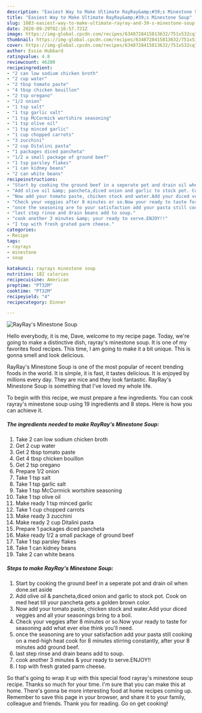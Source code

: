 ```yaml
---
description: "Easiest Way to Make Ultimate RayRay&amp;#39;s Minestone Soup"
title: "Easiest Way to Make Ultimate RayRay&amp;#39;s Minestone Soup"
slug: 1083-easiest-way-to-make-ultimate-rayray-and-39-s-minestone-soup
date: 2020-09-29T02:16:57.721Z
image: https://img-global.cpcdn.com/recipes/6348728415813632/751x532cq70/rayrays-minestone-soup-recipe-main-photo.jpg
thumbnail: https://img-global.cpcdn.com/recipes/6348728415813632/751x532cq70/rayrays-minestone-soup-recipe-main-photo.jpg
cover: https://img-global.cpcdn.com/recipes/6348728415813632/751x532cq70/rayrays-minestone-soup-recipe-main-photo.jpg
author: Essie Hubbard
ratingvalue: 4.8
reviewcount: 46280
recipeingredient:
- "2 can low sodium chicken broth"
- "2 cup water"
- "2 tbsp tomato paste"
- "4 tbsp chicken bouillon"
- "2 tsp oregano"
- "1/2 onion"
- "1 tsp salt"
- "1 tsp garlic salt"
- "1 tsp McCormick wortshire seasoning"
- "1 tsp olive oil"
- "1 tsp minced garlic"
- "1 cup chopped carrots"
- "3 zucchini"
- "2 cup Ditalini pasta"
- "1 packages diced pancheta"
- "1/2 a small package of ground beef"
- "1 tsp parsley flakes"
- "1 can kidney beans"
- "2 can white beans"
recipeinstructions:
- "Start by cooking the ground beef in a seperate pot and drain oil when done.set aside"
- "Add olive oil &amp; pancheta,diced onion and garlic to stock pot. Cook on med heat till your pancheta gets a golden brown color."
- "Now add your tomato paste, chicken stock and water.Add your diced veggies and all your seasonings bring to a boil."
- "Check your veggies after 8 minutes or so.Now your ready to taste for seasoning add what ever else think you&#39;ll need."
- "once the seasoning are to your satisfaction add your pasta still cooking on a med-high heat cook for 8 minutes stirring  constantly, after your 8 minutes add ground beef."
- "last step rinse and drain beans add to soup."
- "cook another 3 minutes &amp; your ready to serve.ENJOY!!"
- "I top with fresh grated parm cheese."
categories:
- Recipe
tags:
- rayrays
- minestone
- soup

katakunci: rayrays minestone soup 
nutrition: 182 calories
recipecuisine: American
preptime: "PT32M"
cooktime: "PT32M"
recipeyield: "4"
recipecategory: Dinner

---
```



![RayRay&#39;s Minestone Soup](https://img-global.cpcdn.com/recipes/6348728415813632/751x532cq70/rayrays-minestone-soup-recipe-main-photo.jpg)

Hello everybody, it is me, Dave, welcome to my recipe page. Today, we're going to make a distinctive dish, rayray&#39;s minestone soup. It is one of my favorites food recipes. This time, I am going to make it a bit unique. This is gonna smell and look delicious.



RayRay&#39;s Minestone Soup is one of the most popular of recent trending foods in the world. It is simple, it is fast, it tastes delicious. It is enjoyed by millions every day. They are nice and they look fantastic. RayRay&#39;s Minestone Soup is something that I've loved my whole life.


To begin with this recipe, we must prepare a few ingredients. You can cook rayray&#39;s minestone soup using 19 ingredients and 8 steps. Here is how you can achieve it.

<!--inarticleads1-->

##### The ingredients needed to make RayRay&#39;s Minestone Soup:

1. Take 2 can low sodium chicken broth
1. Get 2 cup water
1. Get 2 tbsp tomato paste
1. Get 4 tbsp chicken bouillon
1. Get 2 tsp oregano
1. Prepare 1/2 onion
1. Take 1 tsp salt
1. Take 1 tsp garlic salt
1. Take 1 tsp McCormick wortshire seasoning
1. Take 1 tsp olive oil
1. Make ready 1 tsp minced garlic
1. Take 1 cup chopped carrots
1. Make ready 3 zucchini
1. Make ready 2 cup Ditalini pasta
1. Prepare 1 packages diced pancheta
1. Make ready 1/2 a small package of ground beef
1. Take 1 tsp parsley flakes
1. Take 1 can kidney beans
1. Take 2 can white beans




<!--inarticleads2-->

##### Steps to make RayRay&#39;s Minestone Soup:

1. Start by cooking the ground beef in a seperate pot and drain oil when done.set aside
1. Add olive oil &amp; pancheta,diced onion and garlic to stock pot. Cook on med heat till your pancheta gets a golden brown color.
1. Now add your tomato paste, chicken stock and water.Add your diced veggies and all your seasonings bring to a boil.
1. Check your veggies after 8 minutes or so.Now your ready to taste for seasoning add what ever else think you&#39;ll need.
1. once the seasoning are to your satisfaction add your pasta still cooking on a med-high heat cook for 8 minutes stirring  constantly, after your 8 minutes add ground beef.
1. last step rinse and drain beans add to soup.
1. cook another 3 minutes &amp; your ready to serve.ENJOY!!
1. I top with fresh grated parm cheese.




So that's going to wrap it up with this special food rayray&#39;s minestone soup recipe. Thanks so much for your time. I'm sure that you can make this at home. There's gonna be more interesting food at home recipes coming up. Remember to save this page in your browser, and share it to your family, colleague and friends. Thank you for reading. Go on get cooking!
